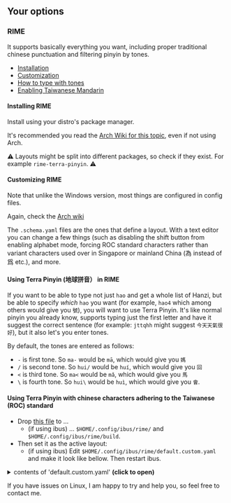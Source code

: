 ## Your options

### RIME
It supports basically everything you want, including proper traditional chinese punctuation and filtering pinyin by tones.

- [Installation](#installing-rime)
- [Customization](#customizing-rime)
- [How to type with tones](#using-terra-pinyin-地球拼音-in-rime)
- [Enabling Taiwanese Mandarin](#using-terra-pinyin-with-chinese-characters-adhering-to-the-taiwanese-roc-standard)

#### Installing RIME

Install using your distro's package manager.

It's recommended you read the [Arch Wiki for this topic](https://wiki.archlinux.org/title/Rime), even if not using Arch.

⚠️ Layouts might be split into different packages, so check if they exist. For example `rime-terra-pinyin`. ⚠️

#### Customizing RIME

Note that unlike the Windows version, most things are configured in config files.

Again, check the [Arch wiki](https://wiki.archlinux.org/title/Rime#Selecting_Input_Method)

The `.schema.yaml` files are the ones that define a layout. With a text editor you can change a few things (such as disabling the shift button from enabling alphabet mode, forcing ROC standard characters rather than variant characters used over in Singapore or mainland China (為 instead of 爲 etc.), and more. 

#### Using Terra Pinyin (地球拼音） in RIME
If you want to be able to type not just `hao` and get a whole list of Hanzi, but be able to specify *which* `hao` you want (for example, `hao4` which among others would give you `號`), you will want to use Terra Pinyin. It's like normal pinyin you already know, supports typing just the first letter and have it suggest the correct sentence (for example: `jttqhh` might suggest `今天天氣很好`), but it also let's you enter tones. 

By default, the tones are entered as follows:
 - `-` is first tone. So `ma-` would be `mā`, which would give you `媽`
 - `/` is second tone. So `hui/` would be `huí`, which would give you `回`
 - `<` is third tone. So `ma<` would be `mǎ`, which would give you `馬`
 - `\` is fourth tone. So `hui\` would be `huì`, which would give you `會`.

#### Using Terra Pinyin with chinese characters adhering to the Taiwanese (ROC) standard
 - Drop [this file]([https://raw.githubusercontent.com/null-von-sushi/website-how-to-guoyu-shurufa/main/RIME/Windows_CN/terra_pinyin_cn.schema.yaml) to ...
   - (if using ibus) ... `$HOME/.config/ibus/rime/` and `$HOME/.config/ibus/rime/build`.
 - Then set it as the active layout:
   - (if using ibus) Edit `$HOME/.config/ibus/rime/default.custom.yaml` and make it look like bellow. Then restart ibus.

<details> <summary> contents of 'default.custom.yaml' <b>(click to open)</b> </summary>

```
patch:
  schema_list:
    - schema: terra_pinyin_tw
```

</details>

If you have issues on Linux, I am happy to try and help you, so feel free to contact me.
